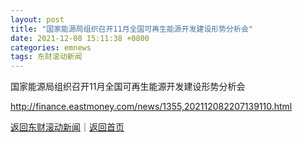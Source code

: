 ```yaml
---
layout: post
title: "国家能源局组织召开11月全国可再生能源开发建设形势分析会"
date: 2021-12-08 15:11:38 +0800
categories: emnews
tags: 东财滚动新闻
---
```


国家能源局组织召开11月全国可再生能源开发建设形势分析会

<http://finance.eastmoney.com/news/1355,202112082207139110.html>

[返回东财滚动新闻](//finews.withounder.com/emnews/)｜[返回首页](//finews.withounder.com/)